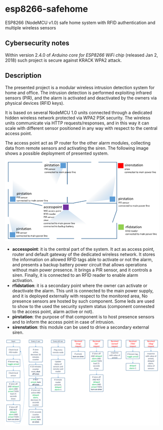 # esp8266-safehome
ESP8266 (NodeMCU v1.0) safe home system with RFID authentication and multiple wireless sensors

## Cybersecurity notes
Within version 2.4.0 of *Arduino core for ESP8266 WiFi chip* (released Jan 2, 2018) such project is secure against KRACK WPA2 attack.

## Description
The presented project is a modular wireless intrusion detection system for home and office. The intrusion detection is performed exploiting infrared sensors (PIR), and the alarm is activated and deactivated by the owners via physical devices (RFID keys).

It is based on several NodeMCU 1.0 units connected through a dedicated hidden wireless network protected via WPA2 PSK security. The wireless units communicate via HTTP requests/responses, and in this way it can scale with different sensor positioned in any way with respect to the central access point.

The access point act as IP router for the other alarm modules, collecting data from remote sensors and activating the siren. The following image shows a possible deployment of presented system.

![alt text](https://github.com/bluemurder/esp8266-safehome/blob/master/images/plant1.png "Deploy example")

* **accesspoint**: it is the central part of the system. It act as access point, router and default gateway of the dedicated wireless network. It stores the information on allowed RFID tags able to activate or not the alarm, and presents a backup battery power circuit that allows operations without main power presence. It brings a PIR sensor, and it controls a siren. Finally, it is connected to an RFID reader to enable alarm activation. 
* **rfidstation**: it is a secondary point where the owner can activate or deactivate the alarm. This unit is connected to the main power supply, and it is deployed externally with respect to the monitored area, No presence sensors are hosted by such component. Some leds are used to show to the used the security system status (component connested to the access point, alarm active or not).
* **pirstation**: the purpose of that component is to host presence sensors and to inform the access point in case of intrusion.
* **sirenstation**: this module can be used to drive a secondary external siren. 

![alt text](https://github.com/bluemurder/esp8266-safehome/blob/master/images/accesspoint-flowchart.png "Accesspoint elaboration diagram")
